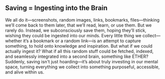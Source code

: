 ## Saving = Ingesting into the Brain

We all do it—screenshots, random images, links, bookmarks, files—thinking we’ll come back to them later, that we’ll read, learn, or use them. But we rarely do. Instead, we subconsciously save them, hoping they’ll stick, wishing they could be ingested into our minds. Every little thing we collect—whether it’s a bookmark or a random link—is an attempt to capture something, to hold onto knowledge and inspiration. But what if we could actually ingest it? What if all this random stuff could be fetched, indexed, and seamlessly integrated into a second brain, something like ETHER? Suddenly, saving isn't just hoarding—it’s about truly investing in our mental space, turning everything we collect into something purposeful, accessible, and alive within us.
